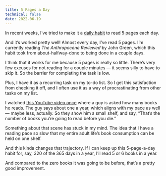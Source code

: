 ```yaml
---
title: 5 Pages a Day
technical: false
date: 2022-06-19
---
```


In recent weeks, I’ve tried to make it a [daily habit](/posts/daily-habits) to read 5 pages each day. 

And it’s worked pretty well! Almost every day, I’ve read 5 pages. I’m currently reading _The Anthropocene Reviewed_ by John Green, which this habit took from about-halfway-done to being done in a couple days. 

I think that it works for me because 5 pages is really so little. There’s very few excuses for not reading for a couple minutes — it seems silly to have to skip it. So the barrier for completing the task is low. 

Plus, I have it as a recurring task on my to-do list. So I get this satisfaction from checking it off, and I often use it as a way of procrastinating from other tasks on my list. 

I watched [this YouTube video once](https://www.youtube.com/watch?v=lIW5jBrrsS0) where a guy is asked how many books he reads. The guy says about one a year, which aligns with my pace as well — maybe less, actually. So they show him a small shelf, and say, “That’s the number of books you’re going to read before you die.”

Something about that scene has stuck in my mind. The idea that I have a reading pace so slow that my entire adult life’s book consumption can be held on one shelf. 

And this kinda changes that trajectory. If I can keep up this 5-page-a-day habit for, say, 320 of the 365 days in a year, I’ll read 5 or 6 books in a year. 

And compared to the zero books it was going to be before, that’s a pretty good improvement. 